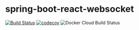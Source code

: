 # spring-boot-react-websocket

[![Build Status](https://travis-ci.org/bitanxen/spring-boot-react-websocket.svg?branch=master)](https://travis-ci.org/bitanxen/spring-boot-react-websocket)
[![codecov](https://codecov.io/gh/bitanxen/spring-boot-react-websocket/branch/master/graph/badge.svg)](https://codecov.io/gh/bitanxen/spring-boot-react-websocket)
![Docker Cloud Build Status](https://img.shields.io/docker/cloud/build/bitanxen/spring-boot-react-websocket)